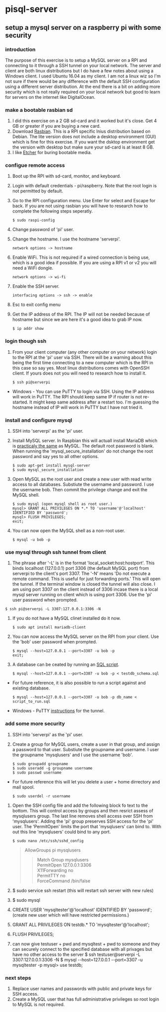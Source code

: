 # pisql-server
## setup a mysql server on a raspberry pi with some security

### introduction
The purpose of this exercise is to setup a MySQL server on a RPI and connecting to it through a SSH tunnel on your local network.  The server and client are both linux distributions but I do have a few notes about using a Windows client.  I used Ubuntu 16.04 as my client.  I am not a linux wiz so I'm not sure if there would be any difference with the default SSH configuration using a different server distribution.  At the end there is a bit on adding more security which is not really required on your local network but good to learn for servers on the internet like DigitalOcean.

### make a bootable rasbian sd
1. I did this exercise on a 2 GB sd-card and it worked but it's close.  Get 4 GB or greater if you are buying a new card.
1. Download [Rasbian](https://www.raspberrypi.org/downloads/raspbian/).  This is a RPI specific lnius distribution based on Debian.  The lite version does not include a desktop environment (GUI) which is fine for this exercise.  If you want the dsktop environment get the version with desktop but make sure your sd-card is at least 8 GB.
1. I like [Etcher](https://etcher.io/) for buring bootable media.

### configue remote access
1. Boot up the RPI with sd-card, monitor, and keyboard.
1. Login with default credentials - pi/raspberry.  Note that the root login is not permitted by default.
1. Go to the RPI configuration menu.  Use Enter for select and Escape for back.  If you are not using rasbian you will have to research how to complete the following steps seperatly.

   `$ sudo raspi-config` 
   
1. Change password of 'pi' user.
1. Change the hostname.  I use the hostname 'serverpi'.

   `network options -> hostname`
   
1. Enable WiFi.  This is not required if a wired connection is being use, which is a good idea if possible.  If you are using a RPI v1 or v2 you will need a WiFi dongle.

   `network options -> wi-fi`

1. Enable the SSH server.

   `interfacing options -> ssh -> enable`
   
1. Esc to exit config menu
1. Get the IP address of the RPI.  The IP will not be needed because of hostname but since we are here it's a good idea to grab IP now.

	`$ ip addr show`

### login though ssh
1. From your client computer (any other computer on your network) login to the RPI at the 'pi' user via SSH.  There will be a warning about this being the first time connecting to a new computer which is the RPI in this case so say yes.  Most linux distributions comes with OpenSSH client.  If yours does not you will need to research how to install it.

   `$ ssh pi@serverpi`
   
* Windows - You can use PuTTY to login via SSH.  Using the IP address will work in PuTTY.  The RPI should keep same IP if router is not re-started.  It might keep same address after a restart too.  I'm guessing the hostname instead of IP will work in PuTTY but I have not tried it.

### install and configure mysql 
1. SSH into 'serverpi' as the 'pi' user.
1. Install MySQL server.  In Raspbian this will actuall install MariaDB which is [practicaly the same](https://blog.panoply.io/a-comparative-vmariadb-vs-mysql) as MySQL.  The default root password is blank.  When running the 'mysql_secure_installation' do not change the root password and say yes to all other options.

   `$ sudo apt-get install mysql-server`  
   `$ sudo mysql_secure_installation`
  
1. Open MySQL as the root user and create a new user with read write access to all databases.  Substiute the username and password.  I use the username bob.  Then commit the privilege change and exit the MySQL shell.

   `$ sudo mysql (open mysql shell as root user.)`   
   `mysql> GRANT ALL PRIVILEGES ON *.* TO 'username'@'localhost' IDENTIFIED BY 'password';`   
   `mysql> FLUSH PRIVILEGES;`  
   `exit;`
   
1. You can now open the MySQL shell as a non-root user.

   `$ mysql -u bob -p`

### use mysql through ssh tunnel from client
1.  The phrase after '-L' is in the format 'local_socket:host:hostport'.  This binds localhost (127.0.0.1) port 3306 (the default MySQL port) from serverpi to the client's port 3307.  The '-N' means 'Do not execute a remote command.  This is useful for just forwarding ports.'  This will open the tunnel.  If the terminal window is closed the tunnel will also close.  I am using port 3307 on the client instead of 3306 incase there is a local mysql server running on client which is using port 3306.  Use the 'pi' user password when prompted.

   `$ ssh pi@serverpi -L 3307:127.0.0.1:3306 -N`
   
1. If you do not have a MySQL clinet installed do it now.

   `$ sudo apt install mariadb-client`

1. You can now access the MySQL server on the RPI from your client.  Use the 'bob' user password when prompted.

   `$ mysql --host=127.0.0.1 --port=3307 -u bob -p `  
   `exit;`
   
1. A database can be ceated by running an [SQL script](https://github.com/jhfatehi/pisql-server/blob/master/testdb_schema.sql).

   `$ mysql --host=127.0.0.1 --port=3307 -u bob -p < testdb_schema.sql`
   
* For future reference, it is also possible to run a script against and existing database.

   `$ mysql --host=127.0.0.1 --port=3307 -u bob -p db_name < script_to_run.sql`
   
* Windows - PuTTY [instructions](https://www.linode.com/docs/databases/mysql/create-an-ssh-tunnel-for-mysql-remote-access/) for the tunnel.

### add some more security
1. SSH into 'serverpi' as the 'pi' user.
1. Create a group for MySQL users, create a user in that group, and assign a password to that user.  Substiute the groupname and username.  I user the groupname 'mysqlusers' and I use the username 'bob'.

   `$ sudo groupadd groupname`  
   `$ sudo useradd -g groupname username`  
   `$ sudo passwd username`

* For future reference this will let you delete a user + home dirrectory and mail spool.

   `$ sudo userdel -r username`

1. Open the SSH config file and add the following block fo text to the bottom.  This will control access by groups and then resrict assess of mysqlusers group.  The last line removes shell access over SSH from 'mysqlusers'.  Adding the 'pi' group preserves SSH access for the 'pi' user.  The 'PermitOpen' limits the port that 'mysqlusers' can bind to.  With out this line 'mysqlusers' could bind to any port.

   `$ sudo nano /etc/ssh/sshd_config`
	
   >AllowGroups pi mysqlusers  
      >>Match Group mysqlusers  
	        PermitOpen 127.0.0.1:3306  
	        X11Forwarding no  
	        PermitTTY no  
	        ForceCommand /bin/false

1. $ sudo service ssh restart (this will restart ssh server with new rules)
1. $ sudo mysql
1. CREATE USER 'mysqltester'@'localhost' IDENTIFIED BY 'password'; (create new user which will have restricted permissions.)
1. GRANT ALL PRIVILEGES ON testdb.* TO 'mysqltester'@'localhost';
1. FLUSH PRIVILEGES;
1. can now give testuser + pwd and mysqltest + pwd to someone and they can securely connect to the specified database with all privages but have no other access to the server
    	$ ssh testuser@serverpi -L 3307:127.0.0.1:3306 -N
    	$ mysql --host=127.0.0.1 --port=3307 -u mysqltester -p
    	mysql> use testdb;

### next steps
1. Replace user names and passwords with public and private keys for SSH access.
1. Create a MySQL user that has full administrative privileges so root login to MySQL is not required.
